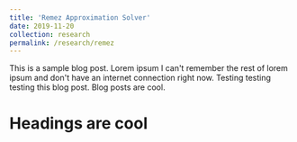 ```yaml
---
title: 'Remez Approximation Solver'
date: 2019-11-20
collection: research
permalink: /research/remez
---
```


This is a sample blog post. Lorem ipsum I can't remember the rest of lorem ipsum and don't have an internet connection right now. Testing testing testing this blog post. Blog posts are cool.

Headings are cool
======